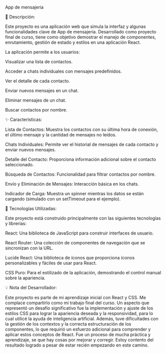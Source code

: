 
App de mensajeria

📝 Descripción:

Este proyecto es una aplicación web que simula la interfaz y algunas funcionalidades clave de App de mensajeria. Desarrollado como proyecto final de curso, tiene como objetivo demostrar el manejo de componentes, enrutamiento, gestión de estado y estilos en una aplicación React.

La aplicación permite a los usuarios:

Visualizar una lista de contactos.

Acceder a chats individuales con mensajes predefinidos.

Ver el detalle de cada contacto.

Enviar nuevos mensajes en un chat.

Eliminar mensajes de un chat.

Buscar contactos por nombre.

✨ Características:

Lista de Contactos: Muestra los contactos con su última hora de conexión, el último mensaje y la cantidad de mensajes no leídos.

Chats Individuales: Permite ver el historial de mensajes de cada contacto y enviar nuevos mensajes.

Detalle del Contacto: Proporciona información adicional sobre el contacto seleccionado.

Búsqueda de Contactos: Funcionalidad para filtrar contactos por nombre.

Envío y Eliminación de Mensajes: Interacción básica en los chats.

Indicador de Carga: Muestra un spinner mientras los datos se están cargando (simulado con un setTimeout para el ejemplo).

🚀 Tecnologías Utilizadas:

Este proyecto está construido principalmente con las siguientes tecnologías y librerías:

React: Una biblioteca de JavaScript para construir interfaces de usuario.

React Router: Una colección de componentes de navegación que se sincronizan con la URL.

Lucide React: Una biblioteca de íconos que proporciona íconos personalizables y fáciles de usar para React.

CSS Puro: Para el estilizado de la aplicación, demostrando el control manual sobre la apariencia.

💡 Nota del Desarrollador:

Este proyecto es parte de mi aprendizaje inicial con React y CSS. Me complace compartirlo como mi trabajo final del curso. Un aspecto que representó un desafío significativo fue la implementación y ajuste de los estilos CSS para lograr la apariencia deseada y la responsividad, para lo cual utilicé la ayuda de inteligencia artificial. Además, tuve dificultades con la gestión de los contextos y la correcta estructuración de los componentes, lo que requirió un esfuerzo adicional para comprender y aplicar estos conceptos de React. Fue un proceso de mucha práctica y aprendizaje, se que hay cosas por mejorar y corregir. Estoy contento del resultado logrado a pesar de estar recién empezando en este camino.